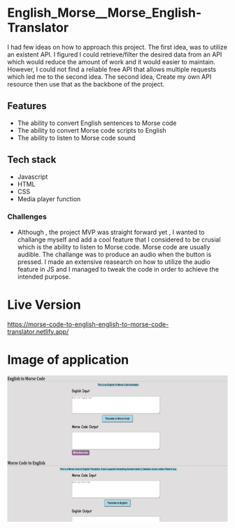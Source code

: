 # English_Morse__Morse_English-Translator
I had few ideas on how to approach this project. The first idea, was to utilize an existent API. I figured I could retrieve/filter the desired data from an API which would reduce the amount of work and it would easier to maintain. However, I could not find a reliable free API that allows multiple requests which led me to the second idea. The second idea, Create my own API resource then use that as the backbone of the project. 

## Features
- The ability to convert English sentences to Morse code
- The ability to convert Morse code scripts to English
- The ability to listen to Morse code sound

## Tech stack
- Javascript 
- HTML
- CSS
- Media player function

### Challenges
- Although , the project MVP was straight forward yet , I wanted to challange myself and add a cool feature that I considered to be crusial which is the ability to listen to Morse code. Morse code are usually audible. The challange was to produce an audio when the button is pressed. I made an extensive reasearch on how to utilize the audio feature in JS and I managed to tweak the code in order to achieve the intended purpose.

# Live Version 
https://morse-code-to-english-english-to-morse-code-translator.netlify.app/

# Image of application
![alt text](https://github.com/jedhabush/English_Morse__Morse_English-Translator/blob/main/Eng-Morse-IMG.png)
